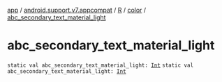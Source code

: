 [app](../../../index.md) / [android.support.v7.appcompat](../../index.md) / [R](../index.md) / [color](index.md) / [abc_secondary_text_material_light](.)

# abc_secondary_text_material_light

`static val abc_secondary_text_material_light: `[`Int`](https://kotlinlang.org/api/latest/jvm/stdlib/kotlin/-int/index.html)
`static val abc_secondary_text_material_light: `[`Int`](https://kotlinlang.org/api/latest/jvm/stdlib/kotlin/-int/index.html)